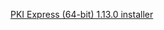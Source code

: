 ﻿[PKI Express (64-bit) 1.13.0 installer](https://cdn.lacunasoftware.com/pki-express/windows/pkie-1.13.0-x64.msi)
